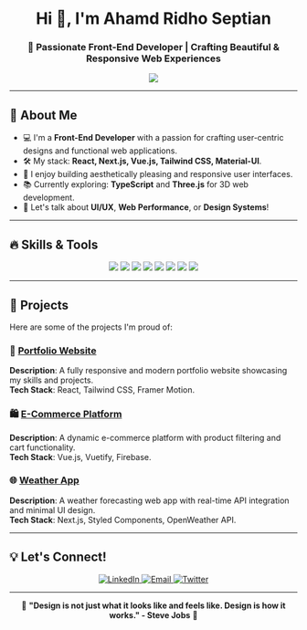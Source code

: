 <h1 align="center">Hi 👋, I'm Ahamd Ridho Septian </h1>
<h3 align="center">🚀 Passionate Front-End Developer | Crafting Beautiful & Responsive Web Experiences</h3>

<p align="center">
  <a href="https://github.com/dhosptn">
    <img src="https://readme-typing-svg.herokuapp.com?color=%2336BCF7&center=true&vCenter=true&lines=Welcome+to+my+GitHub+Profile!;Front-End+Developer;Lover+of+Clean+and+Modern+Designs;Always+Learning+New+Things" />
  </a>
</p>

---

## 🌟 About Me
- 💻 I'm a **Front-End Developer** with a passion for crafting user-centric designs and functional web applications.
- 🛠️ My stack: **React, Next.js, Vue.js, Tailwind CSS, Material-UI**.
- 🎨 I enjoy building aesthetically pleasing and responsive user interfaces.
- 📚 Currently exploring: **TypeScript** and **Three.js** for 3D web development.
- 💬 Let's talk about **UI/UX**, **Web Performance**, or **Design Systems**!


---

## 🔥 Skills & Tools
<p align="center">
  <img src="https://img.shields.io/badge/HTML5-E34F26?style=for-the-badge&logo=html5&logoColor=white" />
  <img src="https://img.shields.io/badge/CSS3-1572B6?style=for-the-badge&logo=css3&logoColor=white" />
  <img src="https://img.shields.io/badge/JavaScript-F7DF1E?style=for-the-badge&logo=javascript&logoColor=black" />
  <img src="https://img.shields.io/badge/React-61DAFB?style=for-the-badge&logo=react&logoColor=black" />
  <img src="https://img.shields.io/badge/Next.js-000000?style=for-the-badge&logo=nextdotjs&logoColor=white" />
  <img src="https://img.shields.io/badge/TailwindCSS-06B6D4?style=for-the-badge&logo=tailwindcss&logoColor=white" />
  <img src="https://img.shields.io/badge/Git-F05032?style=for-the-badge&logo=git&logoColor=white" />
  <img src="https://img.shields.io/badge/VS%20Code-007ACC?style=for-the-badge&logo=visual-studio-code&logoColor=white" />
</p>

---

## 🚀 Projects
Here are some of the projects I'm proud of:

### 📘 [Portfolio Website](https://yourportfolio.com)
**Description**: A fully responsive and modern portfolio website showcasing my skills and projects.  
**Tech Stack**: React, Tailwind CSS, Framer Motion.  

### 🛍️ [E-Commerce Platform](https://github.com/your-username/ecommerce-platform)
**Description**: A dynamic e-commerce platform with product filtering and cart functionality.  
**Tech Stack**: Vue.js, Vuetify, Firebase.  

### 🌐 [Weather App](https://github.com/your-username/weather-app)
**Description**: A weather forecasting web app with real-time API integration and minimal UI design.  
**Tech Stack**: Next.js, Styled Components, OpenWeather API.  

---


## 💡 Let's Connect!
<p align="center">
  <a href="https://linkedin.com/in/your-profile" target="_blank">
    <img src="https://img.shields.io/badge/LinkedIn-%230077B5.svg?&style=for-the-badge&logo=linkedin&logoColor=white" alt="LinkedIn" />
  </a>
  <a href="mailto:your.email@example.com" target="_blank">
    <img src="https://img.shields.io/badge/Email-D14836?style=for-the-badge&logo=gmail&logoColor=white" alt="Email" />
  </a>
  <a href="https://twitter.com/your-profile" target="_blank">
    <img src="https://img.shields.io/badge/Twitter-%231DA1F2.svg?&style=for-the-badge&logo=twitter&logoColor=white" alt="Twitter" />
  </a>
</p>

---

<p align="center">
  🚀 <b>"Design is not just what it looks like and feels like. Design is how it works." - Steve Jobs</b> 🚀
</p>
